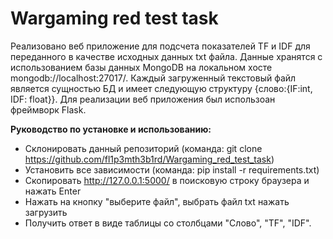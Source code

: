 # Wargaming red test task
Реализовано веб приложение для подсчета показателей TF и IDF для переданного в качестве исходных данных txt файла.
Данные хранятся с использованием базы данных MongoDB на локальном хосте mongodb://localhost:27017/.
Каждый загруженный текстовый файл является сущностью БД и имеет следующую структуру {слово:{IF:int, IDF: float}}.
Для реализации веб приложения был использоан фреймворк Flask.

**Руководство по установке и использованию:**
* Склонировать данный репозиторий (команда: git clone https://github.com/fl1p3mth3b1rd/Wargaming_red_test_task)
* Установить все зависимости (команда: pip install -r requirements.txt)
* Скопировать http://127.0.0.1:5000/ в поисковую строку браузера и нажать Enter
* Нажать на кнопку "выберите файл", выбрать файл txt нажать загрузить
* Получить ответ в виде таблицы со столбцами "Слово", "TF", "IDF".
